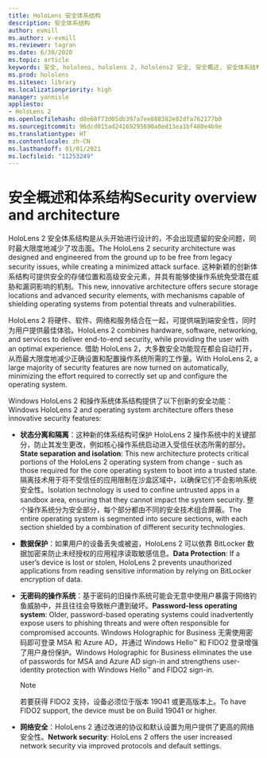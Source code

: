 ```yaml
---
title: HoloLens 安全体系结构
description: 安全体系结构
author: evmill
ms.author: v-evmill
ms.reviewer: tagran
ms.date: 6/30/2020
ms.topic: article
keywords: 安全, hololens, hololens 2, hololens2 安全, 安全概述, 安全体系结构, 体系结构, hololens 2 体系结构
ms.prod: hololens
ms.sitesec: library
ms.localizationpriority: high
manager: yannisle
appliesto:
- HoloLens 2
ms.openlocfilehash: d8e68f73d05db397a7ee088382e82dfa762177b0
ms.sourcegitcommit: 96dcd015ad24169295690a8ed13ea1bf480e4b9e
ms.translationtype: HT
ms.contentlocale: zh-CN
ms.lasthandoff: 01/01/2021
ms.locfileid: "11253249"
---
```

# <span data-ttu-id="f97ba-104">安全概述和体系结构</span><span class="sxs-lookup"><span data-stu-id="f97ba-104">Security overview and architecture</span></span>

<span data-ttu-id="f97ba-105">HoloLens 2 安全体系结构是从头开始进行设计的，不会出现遗留的安全问题，同时最大限度地减少了攻击面。</span><span class="sxs-lookup"><span data-stu-id="f97ba-105">The HoloLens 2 security architecture was designed and engineered from the ground up to be free from legacy security issues, while creating a minimized attack surface.</span></span> <span data-ttu-id="f97ba-106">这种新颖的创新体系结构可提供安全的存储位置和高级安全元素，并具有能够使操作系统免受潜在威胁和漏洞影响的机制。</span><span class="sxs-lookup"><span data-stu-id="f97ba-106">This new, innovative architecture offers secure storage locations and advanced security elements, with mechanisms capable of shielding operating systems from potential threats and vulnerabilities.</span></span>

<span data-ttu-id="f97ba-107">HoloLens 2 将硬件、软件、网络和服务结合在一起，可提供端到端安全性，同时为用户提供最佳体验。</span><span class="sxs-lookup"><span data-stu-id="f97ba-107">HoloLens 2 combines hardware, software, networking, and services to deliver end-to-end security, while providing the user with an optimal experience.</span></span> <span data-ttu-id="f97ba-108">借助 HoloLens 2，大多数安全功能现在都会自动打开，从而最大限度地减少正确设置和配置操作系统所需的工作量。</span><span class="sxs-lookup"><span data-stu-id="f97ba-108">With HoloLens 2, a large majority of security features are now turned on automatically, minimizing the effort required to correctly set up and configure the operating system.</span></span>

<span data-ttu-id="f97ba-109">Windows HoloLens 2 和操作系统体系结构提供了以下创新的安全功能：</span><span class="sxs-lookup"><span data-stu-id="f97ba-109">Windows HoloLens 2 and operating system architecture offers these innovative security features:</span></span>

  * <span data-ttu-id="f97ba-110">**状态分离和隔离**：这种新的体系结构可保护 HoloLens 2 操作系统中的关键部分，防止其发生更改，例如核心操作系统启动进入受信任状态所需的部分。</span><span class="sxs-lookup"><span data-stu-id="f97ba-110">**State separation and isolation**:  This new architecture protects critical portions of the HoloLens 2 operating system from change - such as those required for the core operating system to boot into a trusted state.</span></span> <span data-ttu-id="f97ba-111">隔离技术用于将不受信任的应用限制在沙盒区域中，以确保它们不会影响系统安全性。</span><span class="sxs-lookup"><span data-stu-id="f97ba-111">Isolation technology is used to confine untrusted apps in a sandbox area, ensuring that they cannot impact the system security.</span></span> <span data-ttu-id="f97ba-112">整个操作系统分为安全部分，每个部分都由不同的安全技术组合屏蔽。</span><span class="sxs-lookup"><span data-stu-id="f97ba-112">The entire operating system is segmented into secure sections, with each section shielded by a combination of different security technologies.</span></span>
  
  * <span data-ttu-id="f97ba-113">**数据保护**：如果用户的设备丢失或被盗，HoloLens 2 可以依靠 BitLocker 数据加密来防止未经授权的应用程序读取敏感信息。</span><span class="sxs-lookup"><span data-stu-id="f97ba-113">**Data Protection**: If a user’s device is lost or stolen, HoloLens 2 prevents unauthorized applications from reading sensitive information by relying on BitLocker encryption of data.</span></span> 
  
  * <span data-ttu-id="f97ba-114">**无密码的操作系统**：基于密码的旧操作系统可能会无意中使用户暴露于网络钓鱼威胁中，并且往往会导致帐户遭到破坏。</span><span class="sxs-lookup"><span data-stu-id="f97ba-114">**Password-less operating system**:  Older, password-based operating systems could inadvertently expose users to phishing threats and were often responsible for compromised accounts.</span></span> <span data-ttu-id="f97ba-115">Windows Holographic for Business 无需使用密码即可登录 MSA 和 Azure AD，并通过 Windows Hello™ 和 FIDO2 登录增强了用户身份保护。</span><span class="sxs-lookup"><span data-stu-id="f97ba-115">Windows Holographic for Business eliminates the use of passwords for MSA and Azure AD sign-in and strengthens user-identity protection with Windows Hello™ and FIDO2 sign-in.</span></span> 
  
    > [!NOTE]
    > <span data-ttu-id="f97ba-116">若要获得 FIDO2 支持，设备必须位于版本 19041 或更高版本上。</span><span class="sxs-lookup"><span data-stu-id="f97ba-116">To have FIDO2 support, the device must be on Build 19041 or higher.</span></span> 

  * <span data-ttu-id="f97ba-117">**网络安全**：HoloLens 2 通过改进的协议和默认设置为用户提供了更高的网络安全性。</span><span class="sxs-lookup"><span data-stu-id="f97ba-117">**Network security**: HoloLens 2 offers the user increased network security via improved protocols and default settings.</span></span>
